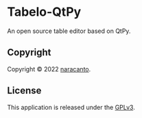 
# Tabelo-QtPy

An open source table editor based on QtPy.


## Copyright

Copyright &copy; 2022 [naracanto](https://naracanto.com).


## License

This application is released under the [GPLv3](https://www.gnu.org/licenses/gpl-3.0.en.html).
